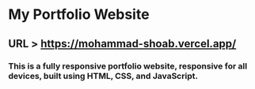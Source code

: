 # My Portfolio Website
## URL >  https://mohammad-shoab.vercel.app/

### This is a fully responsive portfolio website, responsive for all devices, built using HTML, CSS, and JavaScript.



